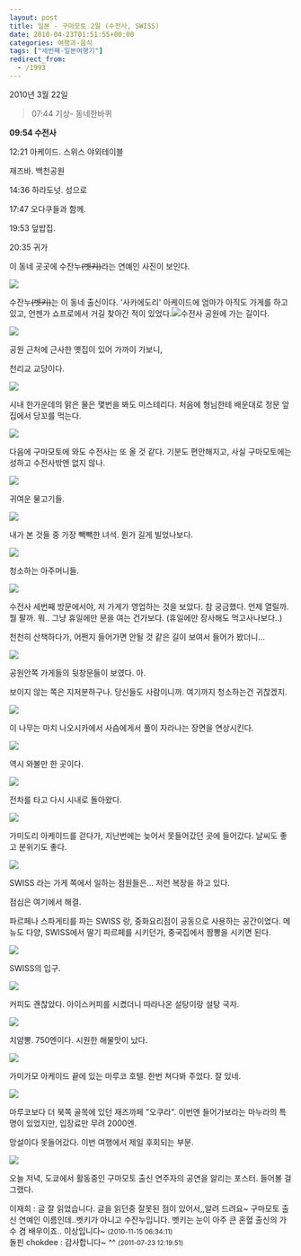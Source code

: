 ```yaml
---
layout: post
title: 일본 - 구마모토 2일 (수전사, SWISS)
date: 2010-04-23T01:51:55+00:00
categories: 여행과-음식
tags: ["세번째-일본여행기"]
redirect_from:
  - /1993
---
```


2010년 3월 22일

> 07:44 기상- 동네한바퀴

<strong>09:54 수전사</strong>

12:21 아케이드. 스위스 야외테이블

재즈바. 백천공원

14:36 하라도넛. 성으로

17:47 오다쿠들과 함께.

19:53 덮밥집.

20:35 귀가

이 동네 곳곳에 수잔누<del datetime="2017-07-28T12:29:12+00:00">(벳키)</del>라는 연예인 사진이 보인다.

<img src="http://jinto.pe.kr/wp-content/uploads/1/cfile1.uf.112B9C044BD0A1AF10C211.jpg" />

수잔누<del datetime="2017-07-28T12:29:12+00:00">(벳키)</del>는 이 동네 출신이다. '사카에도리' 아케이드에 엄마가 아직도 가게를 하고 있고, 언젠가 쇼프로에서 거길 찾아간 적이 있었다.<img src="http://jinto.pe.kr/wp-content/uploads/1/cfile27.uf.112B9C044BD0A1B01130C4.jpg" />수전사 공원에 가는 길이다. 

![ ](/assets/media/uploads_1_cfile9.uf.117BA2024BD0A237144327.jpg)

공원 근처에 근사한 옛집이 있어 가까이 가보니,

천리교 교당이다.

![ ](/assets/media/uploads_1_cfile22.uf.122BD5044BD0A2BF21CF72.jpg)

시내 한가운데의 맑은 물은 몇번을 봐도 미스테리다. 처음에 형님한테 배운대로 정문 앞집에서 당꼬를 먹는다.

![ ](/assets/media/uploads_1_cfile30.uf.154179014BD0A31010FCDA.jpg)

다음에 구마모토에 와도 수전사는 또 올 것 같다. 기분도 편안해지고, 사실 구마모토에는 성하고 수전사밖엔 없지 않나.

![ ](/assets/media/uploads_1_cfile24.uf.12401C014BD0A34D0F4B08.jpg)

귀여운 물고기들.

![ ](/assets/media/uploads_1_cfile3.uf.147BB2024BD0A36109961C.jpg)

내가 본 것들 중 가장 빽빽한 녀석. 뭔가 길게 빌었나보다.

![ ](/assets/media/uploads_1_cfile3.uf.152B4D044BD0A37A11E22B.jpg)

청소하는 아주머니들.

![ ](/assets/media/uploads_1_cfile25.uf.172B4D044BD0A37B12395A.jpg)

수전사 세번째 방문에서야, 저 가게가 영업하는 것을 보았다. 참 궁금했다. 언제 열릴까. 뭘 팔까. 뭐.. 그냥 휴일에만 문을 여는 건가보다. (휴일에만 장사해도 먹고사나보다..)

천천히 산책하다가, 어쩐지 들어가면 안될 것 같은 길이 보여서 들어가 봤더니...

![ ](/assets/media/uploads_1_cfile4.uf.112C1B044BD0A393132F55.jpg)

공원안쪽 가게들의 뒷창문들이 보였다. 아.

보이지 않는 쪽은 지저분하구나. 당신들도 사람이니까. 여기까지 청소하는건 귀찮겠지.

![ ](/assets/media/uploads_1_cfile29.uf.140FE7054BD0A39F0A761B.jpg)

이 나무는 마치 나오시카에서 사슴에게서 풀이 자라나는 장면을 연상시킨다.

 

![ ](/assets/media/uploads_1_cfile9.uf.164087014BD0A4490E8AB9.jpg)

역시 와볼만 한 곳이다.

![ ](/assets/media/uploads_1_cfile24.uf.1402CA244BD0A55E0E1704.jpg)

전차를 타고 다시 시내로 돌아왔다.

![ ](/assets/media/uploads_1_cfile25.uf.1846A4284BD0A5AD072CD7.jpg)

가미도리 아케이드를 걷다가, 지난번에는 늦어서 못들어갔던 곳에 들어갔다. 날씨도 좋고 분위기도 좋다.

 

![ ](/assets/media/uploads_1_cfile23.uf.164A9E264BD0A5C11321CF.jpg)

SWISS 라는 가게 쪽에서 일하는 점원들은... 저런 복장을 하고 있다.

점심은 여기에서 해결.

파르페나 스파게티를 파는 SWISS 랑, 중화요리점이 공동으로 사용하는 공간이었다. 메뉴도 다양, SWISS에서 딸기 파르페를 시키던가, 중국집에서 짬뽕을 시키면 된다.

![ ](/assets/media/uploads_1_cfile27.uf.2046A4284BD0A5AE088BCB.jpg)

SWISS의 입구.

 

![ ](/assets/media/uploads_1_cfile23.uf.1723DB1F4BD0A6A20837ED.jpg)

커피도 괜찮았다. 아이스커피를 시켰더니 따라나온 설탕이랑 설탕 국자.

![ ](/assets/media/uploads_1_cfile24.uf.1923DB1F4BD0A6A30951BA.jpg)

치얌뽕. 750엔이다. 시원한 해물맛이 났다.

![ ](/assets/media/uploads_1_cfile7.uf.114F96214BD0A6F2093BD8.jpg)

가미가모 아케이드 끝에 있는 마루코 호텔. 한번 쳐다봐 주었다. 잘 있네.

![ ](/assets/media/uploads_1_cfile23.uf.1216DD234BD0A71707BD61.jpg)

마루코보다 더 북쪽 골목에 있던 재즈까페 "오쿠라". 이번엔 들어가보라는 마누라의 특명이 있었지만, 입장료만 무려 2000엔.

망설이다 못들어갔다. 이번 여행에서 제일 후회되는 부분.

![ ](/assets/media/uploads_1_cfile7.uf.1316EE234BD0A76611E195.jpg)

오늘 저녁, 도쿄에서 활동중인 구마모토 출신 연주자의 공연을 알리는 포스터. 들어볼 걸 그랬다.

 


<div id=comments>
<div class=comment>
<!--- cmt:1208 --->
<!--- mail: --->
<!--- parent:0 --->
이재희 : 
글 잘 읽었습니다.
글을 읽던중 잘못된 점이 있어서,,알려 드려요~
구마모토 출신 연예인 이름인데..벳키가 아니고 수잔누입니다.
벳키는 눈이 아주 큰 혼혈 출신의 가수 겸 배우이죠..
이상입니다~
 <small>(2010-11-15 06:34:11)</small>
</div>
<div class=comment>
<!--- cmt:1209 --->
<!--- mail: --->
<!--- parent:1208 --->
돌핀 chokdee : 
감사합니다~ ^^
 <small>(2011-07-23 12:19:51)</small>
</div>
</div>
